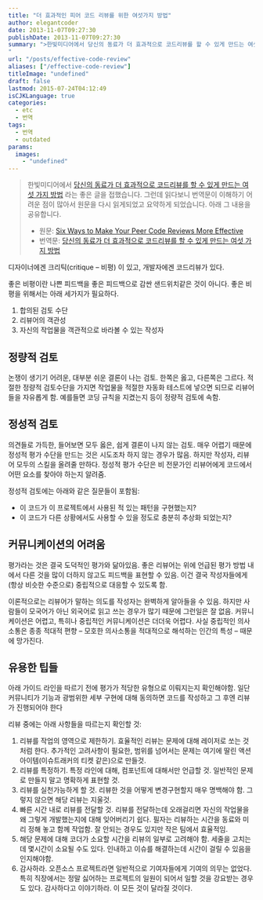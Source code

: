 ```yaml
---
title: "더 효과적인 피어 코드 리뷰를 위한 여섯가지 방법"
author: elegantcoder
date: 2013-11-07T09:27:30
publishDate: 2013-11-07T09:27:30
summary: ">한빛미디어에서 당신의 동료가 더 효과적으로 코드리뷰를 할 수 있게 만드는 여섯 가지 방법 라는 좋은 글을 접했습니다. 그런데 읽다보니 번역문이 이해하기 어려운 점이 많아서 원문을 다시 읽게되었고 요약하게 되었습니다.
"
url: "/posts/effective-code-review"
aliases: ["/effective-code-review"]
titleImage: "undefined"
draft: false
lastmod: 2015-07-24T04:12:49
isCJKLanguage: true
categories:
  - etc
  - 번역
tags:
  - 번역
  - outdated
params:
  images:
    - "undefined"
---
```

> 한빛미디어에서 [당신의 동료가 더 효과적으로 코드리뷰를 할 수 있게 만드는 여섯 가지 방법](http://www.hanb.co.kr/network/view.html?bi_id=1918) 라는 좋은 글을 접했습니다. 그런데 읽다보니 번역문이 이해하기 어려운 점이 많아서 원문을 다시 읽게되었고 요약하게 되었습니다. 아래 그 내용을 공유합니다.
> 
> -   원문: [Six Ways to Make Your Peer Code Reviews More Effective](http://programming.oreilly.com/2013/07/six-ways-to-make-your-peer-code-reviews-more-effective.html)
> -   번역문: [당신의 동료가 더 효과적으로 코드리뷰를 할 수 있게 만드는 여섯 가지 방법](http://www.hanb.co.kr/network/view.html?bi_id=1918)

디자이너에겐 크리틱(critique – 비평) 이 있고, 개발자에겐 코드리뷰가 있다.

좋은 비평이란 나쁜 피드백을 좋은 피드백으로 감싼 샌드위치같은 것이 아니다. 좋은 비평을 위해서는 아래 세가지가 필요하다.

1.  합의된 검토 수단
2.  리뷰어의 객관성
3.  자신의 작업물을 객관적으로 바라볼 수 있는 작성자

정량적 검토
------

논쟁이 생기기 어려운, 대부분 쉬운 결론이 나는 검토. 한쪽은 옳고, 다른쪽은 그르다. 적절한 정량적 검토수단을 가지면 작업물을 적절한 자동화 테스트에 넣으면 되므로 리뷰어들을 자유롭게 함. 예를들면 코딩 규칙을 지켰는지 등이 정량적 검토에 속함.

정성적 검토
------

의견들로 가득한, 들어보면 모두 옳은, 쉽게 결론이 나지 않는 검토. 매우 어렵기 때문에 정성적 평가 수단을 만드는 것은 시도조차 하지 않는 경우가 많음. 하지만 작성자, 리뷰어 모두의 스킬을 올려줄 만하다. 정성적 평가 수단은 비 전문가인 리뷰어에게 코드에서 어떤 요소를 찾아야 하는지 알려줌.

정성적 검토에는 아래와 같은 질문들이 포함됨:

-   이 코드가 이 프로젝트에서 사용된 적 있는 패턴을 구현했는지?
-   이 코드가 다른 상황에서도 사용할 수 있을 정도로 충분히 추상화 되었는지?

커뮤니케이션의 어려움
-----------

평가라는 것은 결국 도덕적인 평가와 닮아있음. 좋은 리뷰어는 위에 언급된 평가 방법 내에서 다른 것을 많이 더하지 않고도 피드백을 표현할 수 있음. 이건 결국 작성자들에게 (항상 비슷한 수준으로) 중립적으로 대응할 수 있도록 함.

이론적으로는 리뷰어가 말하는 의도를 작성자는 완벽하게 알아들을 수 있음. 하지만 사람들이 모국어가 아닌 외국어로 읽고 쓰는 경우가 많기 때문에 그런일은 잘 없음. 커뮤니케이션은 어렵고, 특히나 중립적인 커뮤니케이션은 더더욱 어렵다. 사실 중립적인 의사소통은 종종 적대적 편향 – 모호한 의사소통을 적대적으로 해석하는 인간의 특성 – 때문에 망가진다.

유용한 팁들
------

아래 가이드 라인을 따르기 전에 평가가 적당한 유형으로 이뤄지는지 확인해야함. 일단 커뮤니티가 기능과 광범위한 세부 구현에 대해 동의하면 코드를 작성하고 그 후엔 리뷰가 진행되어야 한다

리뷰 중에는 아래 사항들을 따르는지 확인할 것:

1.  리뷰를 작업의 영역으로 제한하기. 효율적인 리뷰는 문제에 대해 레이저로 쏘는 것처럼 한다. 추가적인 고려사항이 필요한, 범위를 넘어서는 문제는 여기에 딸린 액션 아이템(이슈트래커의 티켓 같은)으로 만들것.
2.  리뷰를 특정하기. 특정 라인에 대해, 컴포넌트에 대해서만 언급할 것. 일반적인 문제로 만들지 말고 명확하게 표현할 것.
3.  리뷰를 실천가능하게 할 것. 리뷰한 것을 어떻게 변경구현할지 매우 명백해야 함. 그렇지 않으면 해당 리뷰는 지울것.
4.  빠른 시간 내로 리뷰를 전달할 것. 리뷰를 전달하는데 오래걸리면 자신의 작업물을 왜 그렇게 개발했는지에 대해 잊어버리기 쉽다. 필자는 리뷰하는 시간을 동료와 미리 정해 놓고 함께 작업함. 잘 안되는 경우도 있지만 작은 팀에서 효율적임.
5.  해당 문제에 대해 코더가 소요할 시간을 리뷰의 일부로 고려해야 함. 세줄을 고치는데 몇시간이 소요될 수도 있다. 인내하고 이슈를 해결하는데 시간이 걸릴 수 있음을 인지해야함.
6.  감사하라. 오픈소스 프로젝트라면 일반적으로 기여자들에게 기여의 의무는 없었다. 특히 직장에서는 정말 싫어하는 프로젝트의 일원이 되어서 일할 것을 강요받는 경우도 있다. 감사하다고 이야기하라. 이 모든 것이 달라질 것이다.
